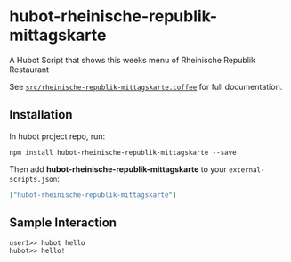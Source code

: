 # hubot-rheinische-republik-mittagskarte

A Hubot Script that shows this weeks menu of Rheinische Republik Restaurant

See [`src/rheinische-republik-mittagskarte.coffee`](src/rheinische-republik-mittagskarte.coffee) for full documentation.

## Installation

In hubot project repo, run:

`npm install hubot-rheinische-republik-mittagskarte --save`

Then add **hubot-rheinische-republik-mittagskarte** to your `external-scripts.json`:

```json
["hubot-rheinische-republik-mittagskarte"]
```

## Sample Interaction

```
user1>> hubot hello
hubot>> hello!
```
